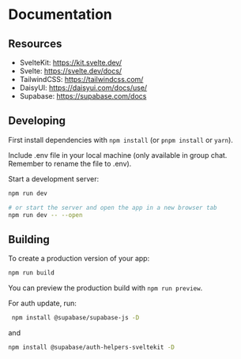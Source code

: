 # Documentation

## Resources

- SvelteKit: https://kit.svelte.dev/
- Svelte: https://svelte.dev/docs/
- TailwindCSS: https://tailwindcss.com/
- DaisyUI: https://daisyui.com/docs/use/
- Supabase: https://supabase.com/docs

## Developing

First install dependencies with `npm install` (or `pnpm install` or `yarn`).<br>

Include .env file in your local machine (only available in group chat. Remember to rename the file to .env).<br>

Start a development server:

```bash
npm run dev

# or start the server and open the app in a new browser tab
npm run dev -- --open
```

## Building

To create a production version of your app:

```bash
npm run build
```

You can preview the production build with `npm run preview`.

For auth update, run:
```bash
 npm install @supabase/supabase-js -D
 ```
 
 and

 ```bash
 npm install @supabase/auth-helpers-sveltekit -D
 ```